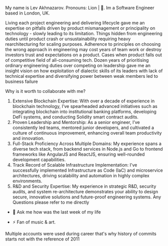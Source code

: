 My name is Lev Akhnazarov. Pronouns: Lion | 🦁. 
Im a Software Engineer based in London, UK.


Living each project engineering and delivering lifecycle gave me an expertise on pitfalls driven by product mismanagement or principality on technology - slowly leading to its limitation. 
Things hidden from engineering duties until product crash or unsustainability requiring heavy rearchitecturing for scaling purposes. 
Adherence to principles on choosing the wrong approach in engineering may cost years of team work or destroy investors trust and expectations on a product. 
Cases when product falls out of competitive field of all-consuming tech. 
Dozen years of prioritising ordinary engineering duties over competing 
on leadership gave me an insight vision on how exploitation of dialectic skills of its leaders with lack of technical expertise and diversifying power between weak members led to business failure

Why is it worth to collaborate with me?

  1.	Extensive Blockchain Expertise: With over a decade of experience in blockchain technology, I’ve spearheaded advanced initiatives such as integrating blockchain into institutional banking platforms, developing DeFi systems, and conducting Solidity smart contract audits.
  2.	Proven Leadership and Mentorship: As a senior engineer, I’ve consistently led teams, mentored junior developers, and cultivated a culture of continuous improvement, enhancing overall team productivity and innovation.
  3.	Full-Stack Proficiency Across Multiple Domains: My experience spans a diverse tech stack, from backend services in Node.js and Go to frontend frameworks like AngularJS and ReactJS, ensuring well-rounded development capabilities.
  4.	Track Record of Scalable Infrastructure Implementation: I’ve successfully implemented Infrastructure as Code (IaC) and microservice architectures, driving scalability and automation in highly complex environments.
  5.	R&D and Security Expertise: My experience in strategic R&D, security audits, and system re-architecture demonstrates your ability to design secure, innovative solutions and future-proof engineering systems.
Any Questions please refer to me directly

- 💬 Ask me how was the last week of my life

- ⚡ Fan of music & art.

Multiple accounts were used during career that's why history of commits starts not with the reference of 2011
<!--

- 🔭 I’m currently working on ...
- 🌱 I’m currently learning ...
- 👯 I’m looking to collaborate on ...
- 🤔 I’m looking for help with ...
- 💬 Ask me about ...
- 📫 How to reach me: ...
-->

